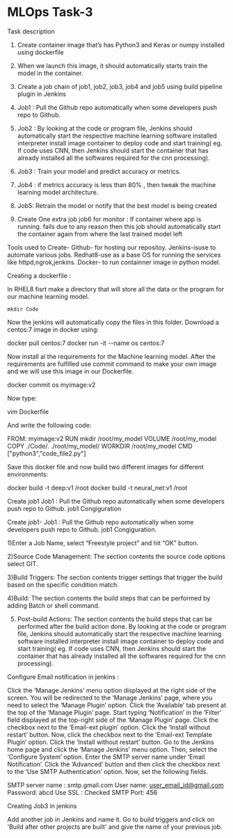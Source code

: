 # MLOps Task-3


Task description

1.	Create container image that’s has Python3 and Keras or numpy  installed  using dockerfile 

2.	When we launch this image, it should automatically starts train the model in the container.

3.	Create a job chain of job1, job2, job3, job4 and job5 using build pipeline plugin in Jenkins 

4.	 Job1 : Pull  the Github repo automatically when some developers push repo to Github.

5.	 Job2 : By looking at the code or program file, Jenkins should automatically start the respective machine learning software installed interpreter install image container to deploy code  and start training( eg. If code uses CNN, then Jenkins should start the container that has already installed all the softwares required for the cnn processing).

6.	Job3 : Train your model and predict accuracy or metrics.

7.	Job4 : if metrics accuracy is less than 80%  , then tweak the machine learning model architecture.

8.	Job5: Retrain the model or notify that the best model is being created

9.	Create One extra job job6 for monitor : If container where app is running. fails due to any reason then this job should automatically start the container again from where the last trained model left

Tools used to Create-
Github- for hosting our  repositoy.
Jenkins-isuse to automate various jobs.
Redhat8-use as a base OS for running the services like httpd,ngrok,jenkins.
Docker- to run containner image in python model.

Creating a dockerfile :

In RHEL8 fisrt make a directory that will store all the data or the program for our machine learning model.

    mkdir Code

Now the jenkins will automatically copy the files in this folder.
Download a centos:7 image in docker using:

docker pull centos:7
docker run -it --name os centos:7

Now install al the requirements for the Machine learning model.
After the requirements are fulfilled use commit command to make your own image and we will use this image in our Dockerfile.

  docker commit os myimage:v2

Now type:

 vim Dockerfile

And write the following code:

FROM: myimage:v2
RUN mkdir /root/my_model
VOLUME /root/my_model
COPY ./Code/. ./root/my_model/
WORKDIR /root/my_model
CMD ["python3","code_file2.py"]

Save this docker file and now build two different images for different environments:

 docker build -t deep:v1 /root
 docker build -t neural_net:v1 /root

Create job1
Job1 : Pull  the Github repo automatically when some developers push repo to Github.
job1 Congiguration

Create job1-
 Job1 : Pull the Github repo automatically when some developers push repo to Github. job1 Congiguration.

1)Enter a Job Name, select “Freestyle project” and hit “OK” button.

2)Source Code Management: The section contents the source code options select GIT.

3)Build Triggers: The section contents trigger settings that trigger the build based on the specific condition match.

4)Build: The section contents the build steps that can be performed by adding Batch or shell command.

5) Post-build Actions: The section contents the build steps that can be performed after the build action done.
By looking at the code or program file, Jenkins should automatically start the respective machine learning software installed interpreter install image container to deploy code  and start training( eg. If code uses CNN, then Jenkins should start the container that has already installed all the softwares required for the cnn processing).

Configure Email notification in jenkins :

Click the ‘Manage Jenkins’ menu option displayed at the right side of the screen. You will be redirected to the ‘Manage Jenkins’ page, where you need to select the ‘Manage Plugin’ option.
Click the ‘Available’ tab present at the top of the ‘Manage Plugin’ page.
Start typing ‘Notification’ in the ‘Filter’ field displayed at the top-right side of the ‘Manage Plugin’ page. Click the checkbox next to the ‘Email-ext plugin’ option. Click the ‘Install without restart’ button.
Now, click the checkbox next to the ‘Email-ext Template Plugin’ option. Click the ‘Install without restart’ button.
Go to the Jenkins home page and click the ‘Manage Jenkins’ menu option. Then, select the ‘Configure System’ option.
Enter the SMTP server name under ‘Email Notification’. Click the ‘Advanced’ button and then click the checkbox next to the ‘Use SMTP Authentication’ option. Now, set the following fields.

SMTP server name : smtp.gmail.com
User name: user_email_id@gmail.com
Password: abcd
Use SSL : Checked
SMTP Port: 456


Creating Job3 in jenkins



Add another job in Jenkins and name it.
Go to build triggers and click on 'Build after other projects are built' and give the name of your previous job.
